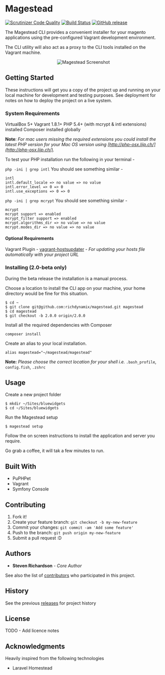 # Magestead

[![Scrutinizer Code Quality](https://scrutinizer-ci.com/g/richdynamix/magestead/badges/quality-score.png?b=master)](https://scrutinizer-ci.com/g/richdynamix/magestead/?branch=master) [![Build Status](https://scrutinizer-ci.com/g/richdynamix/magestead/badges/build.png?b=master)](https://scrutinizer-ci.com/g/richdynamix/magestead/build-status/master) [![GitHub release](https://img.shields.io/github/release/richdynamix/magestead.svg)](https://github.com/richdynamix/magestead)

The Magestead CLI provides a convenient installer for your magento applications using the pre-configured Vagrant development environment.

The CLI utility will also act as a proxy to the CLI tools installed on the Vagrant machine.

<p align="center">
  <img src="http://www.magestead.com/img/magestead-cli-screen.png" alt="Magestead Screenshot"/>
</p>

## Getting Started

These instructions will get you a copy of the project up and running on your local machine for development and testing purposes. See deployment for notes on how to deploy the project on a live system.

### System Requirements

VirtualBox 5+
Vagrant 1.8.1+
PHP 5.4+ (with mcrypt & intl extensions) installed
Composer installed globally

**Note**: *For mac users missing the required extensions you could install the latest PHP version for your Mac OS version using [http://php-osx.liip.ch/](http://php-osx.liip.ch/).*

To test your PHP installation run the following in your terminal - 

`php -ini | grep intl`
You should see something similar -
``` /usr/local/php5/php.d/50-extension-intl.ini,
intl
intl.default_locale => no value => no value
intl.error_level => 0 => 0
intl.use_exceptions => 0 => 0 
```

`php -ini | grep mcrypt`
You should see something similar -
```
mcrypt
mcrypt support => enabled
mcrypt_filter support => enabled
mcrypt.algorithms_dir => no value => no value
mcrypt.modes_dir => no value => no value
```

#### Optional Requirements

Vagrant Plugin - [vagrant-hostsupdater](https://github.com/cogitatio/vagrant-hostsupdater) - *For updating your hosts file automatically with your project URL*

### Installing (2.0-beta only)

During the beta release the installation is a manual process.

Choose a location to install the CLI app on your machine, your home directory would be fine for this situation. 

```
$ cd ~
$ git clone git@github.com:richdynamix/magestead.git magestead
$ cd magestead
$ git checkout -b 2.0.0 origin/2.0.0
```

Install all the required dependencies with Composer

```
composer install
```

Create an alias to your local installation.

```
alias magestead="~/magestead/magestead"
```

**Note:** *Please choose the correct location for your shell i.e.* `.bash_profile`, `config.fish`, `.zshrc`

## Usage

Create a new project folder

```
$ mkdir ~/Sites/bluewidgets
$ cd ~/Sites/bluewidgets
```

Run the Magestead setup

```
$ magestead setup
```

Follow the on screen instructions to install the application and server you require.

Go grab a coffee, it will tak a few minutes to run.

## Built With

* PuPHPet
* Vagrant
* Symfony Console

## Contributing

1. Fork it!
2. Create your feature branch: `git checkout -b my-new-feature`
3. Commit your changes: `git commit -am 'Add some feature'`
4. Push to the branch: `git push origin my-new-feature`
5. Submit a pull request :D

## Authors

* **Steven Richardson** - *Core Author*

See also the list of [contributors](https://github.com/richdynamix/magestead/contributors) who participated in this project.

## History

See the previous [releases](https://github.com/richdynamix/magestead/releases) for project history

## License

TODO - Add licence notes

## Acknowledgments

Heavily inspired from the following technologies

* Laravel Homestead